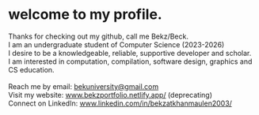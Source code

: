 # welcome to my profile.
Thanks for checking out my github, call me Bekz/Beck. <br>
I am an undergraduate student of Computer Science (2023-2026) <br>
I desire to be a knowledgeable, reliable, supportive developer and scholar. <br>
I am interested in computation, compilation, software design, graphics and CS education.<br>
<br>
Reach me by email: bekuniversity@gmail.com <br>
Visit my website: www.bekzportfolio.netlify.app/  (deprecating)<br>
Connect on LinkedIn: www.linkedin.com/in/bekzatkhanmaulen2003/  <br>
<!--
**bek000han/bek000han** is a ✨ _special_ ✨ repository because its `README.md` (this file) appears on your GitHub profile.

Here are some ideas to get you started:

- 🔭 I’m currently working on ...
- 🌱 I’m currently learning ...
- 👯 I’m looking to collaborate on ...
- 🤔 I’m looking for help with ...
- 💬 Ask me about ...
- 📫 How to reach me: ...
- 😄 Pronouns: ...
- ⚡ Fun fact: ...
-->
